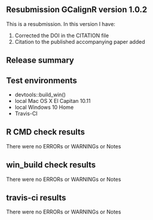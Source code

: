 ## Resubmission GCalignR version 1.0.2
This is a resubmission. In this version I have:

1. Corrected the  DOI in the CITATION file
2. Citation to the published accompanying paper added

## Release summary

## Test environments
* devtools::build_win()
* local Mac OS X El Capitan 10.11
* local Windows 10 Home
* Travis-CI

## R CMD check results
There were no ERRORs or WARNINGs or Notes

## win_build check results
There were no ERRORs or WARNINGs or Notes

## travis-ci results
There were no ERRORs or WARNINGs or Notes
